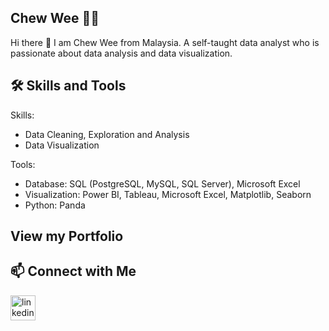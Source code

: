 ## Chew Wee 🙋‍♀️

Hi there 👋
I am Chew Wee from Malaysia. A self-taught data analyst who is passionate about data analysis and data visualization.


## 🛠️ Skills and Tools

Skills: 
* Data Cleaning, Exploration and Analysis 
* Data Visualization

Tools:
* Database: SQL (PostgreSQL, MySQL, SQL Server), Microsoft Excel
* Visualization: Power BI, Tableau, Microsoft Excel, Matplotlib, Seaborn
* Python: Panda

## View my Portfolio


## 📫 Connect with Me
[<img src='https://cdn.jsdelivr.net/npm/simple-icons@3.0.1/icons/linkedin.svg' alt='linkedin' height='40'>](https://www.linkedin.com/in/chew-wee-tnee/)  

